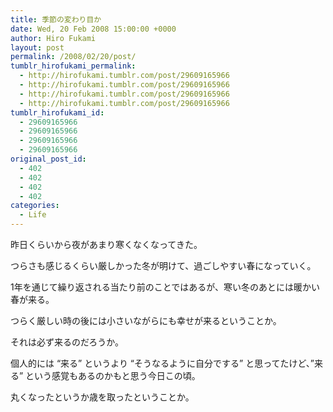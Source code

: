 ```yaml
---
title: 季節の変わり目か
date: Wed, 20 Feb 2008 15:00:00 +0000
author: Hiro Fukami
layout: post
permalink: /2008/02/20/post/
tumblr_hirofukami_permalink:
  - http://hirofukami.tumblr.com/post/29609165966
  - http://hirofukami.tumblr.com/post/29609165966
  - http://hirofukami.tumblr.com/post/29609165966
  - http://hirofukami.tumblr.com/post/29609165966
tumblr_hirofukami_id:
  - 29609165966
  - 29609165966
  - 29609165966
  - 29609165966
original_post_id:
  - 402
  - 402
  - 402
  - 402
categories:
  - Life
---
```

<div class="section">
  <p>
    昨日くらいから夜があまり寒くなくなってきた。
  </p>
  
  <p>
    つらさも感じるくらい厳しかった冬が明けて、過ごしやすい春になっていく。
  </p>
  
  <p>
    1年を通じて繰り返される当たり前のことではあるが、寒い冬のあとには暖かい春が来る。
  </p>
  
  <p>
    つらく厳しい時の後には小さいながらにも幸せが来るということか。
  </p>
  
  <p>
    それは必ず来るのだろうか。
  </p>
  
  <p>
    個人的には &#8220;来る&#8221; というより &#8220;そうなるように自分でする&#8221; と思ってたけど、&#8221;来る&#8221; という感覚もあるのかもと思う今日この頃。
  </p>
  
  <p>
    丸くなったというか歳を取ったということか。
  </p>
</div>